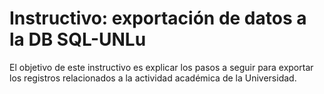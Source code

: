 # Instructivo: exportación de datos a la DB SQL-UNLu

El objetivo de este instructivo es explicar los pasos a seguir para exportar los registros relacionados a la actividad académica de la Universidad.
